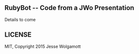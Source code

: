 RubyBot -- Code from a JWo Presentation
---------

Details to come

LICENSE
-------

MIT, Copyright 2015 Jesse Wolgamott

